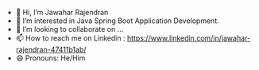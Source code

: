 - 👋 Hi, I’m Jawahar Rajendran
- 👀 I’m interested in Java Spring Boot Application Development.
- 💞️ I’m looking to collaborate on ...
- 📫 How to reach me on Linkedin : https://www.linkedin.com/in/jawahar-rajendran-47411b1ab/
- 😄 Pronouns: He/Him

<!---
JawaharRajendran/JawaharRajendran is a ✨ special ✨ repository because its `README.md` (this file) appears on your GitHub profile.
You can click the Preview link to take a look at your changes.
--->
